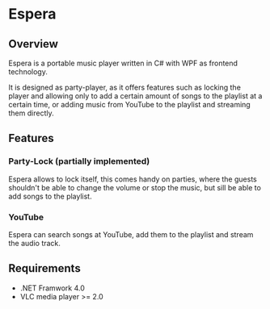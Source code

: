 # Espera

## Overview

Espera is a portable music player written in C# with WPF as frontend technology.

It is designed as party-player, as it offers features such as locking the player and allowing only to add a certain amount of songs to the playlist at a certain time, or adding music from YouTube to the playlist and streaming them directly.

## Features

### Party-Lock (partially implemented)

Espera allows to lock itself, this comes handy on parties, where the guests shouldn't be able to change the volume or stop the music, but sill be able to add songs to the playlist.

### YouTube

Espera can search songs at YouTube, add them to the playlist and stream the audio track.

## Requirements

 - .NET Framwork 4.0
 - VLC media player >= 2.0